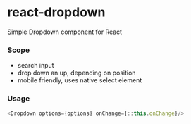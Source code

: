 # react-dropdown

Simple Dropdown component for React

### Scope
- search input
- drop down an up, depending on position
- mobile friendly, uses native select element

### Usage
```JavaScript
<Dropdown options={options} onChange={::this.onChange}/>
```